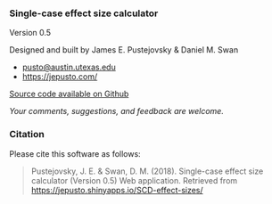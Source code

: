 ### Single-case effect size calculator

Version 0.5

Designed and built by James E. Pustejovsky & Daniel M. Swan

-   <pusto@austin.utexas.edu>
-   <https://jepusto.com/>

[Source code available on
Github](https://github.com/jepusto/SingleCaseES)

*Your comments, suggestions, and feedback are welcome.*

### Citation

Please cite this software as follows:

> Pustejovsky, J. E. & Swan, D. M. (2018). Single-case effect size calculator (Version 0.5) Web application. Retrieved from
> <https://jepusto.shinyapps.io/SCD-effect-sizes/>
